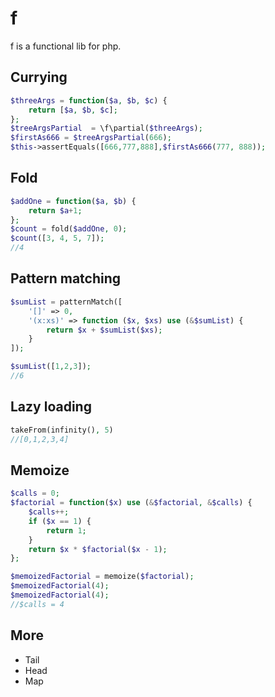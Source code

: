 # f

f is a functional lib for php.

## Currying


```php
$threeArgs = function($a, $b, $c) {
    return [$a, $b, $c];
};
$treeArgsPartial  = \f\partial($threeArgs);
$firstAs666 = $treeArgsPartial(666);
$this->assertEquals([666,777,888],$firstAs666(777, 888));
```

## Fold

```php
$addOne = function($a, $b) {
    return $a+1;
};
$count = fold($addOne, 0);
$count([3, 4, 5, 7]);
//4
```


## Pattern matching

```php
$sumList = patternMatch([
    '[]' => 0,
    '(x:xs)' => function ($x, $xs) use (&$sumList) {
        return $x + $sumList($xs);
    }
]);

$sumList([1,2,3]);
//6
```

## Lazy loading

```php
takeFrom(infinity(), 5)
//[0,1,2,3,4]
```

## Memoize


```php
$calls = 0;
$factorial = function($x) use (&$factorial, &$calls) {
    $calls++;
    if ($x == 1) {
        return 1;
    }
    return $x * $factorial($x - 1);
};

$memoizedFactorial = memoize($factorial);
$memoizedFactorial(4);
$memoizedFactorial(4);
//$calls = 4
```

## More

 - Tail
 - Head
 - Map

